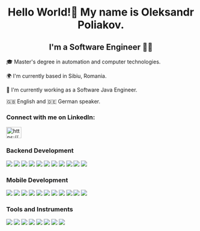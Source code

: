 
<h1 align="center"> Hello World!👋 My name is Oleksandr Poliakov.</h1>

<h2 align="center">I'm a Software Engineer 👨‍💻</h2>

<p> </p>
<p> 🎓 Master's degree in automation and computer technologies.
<p> 🌍 I'm currently based in Sibiu, Romania.
<p> 🚀 I'm currently working as a Software Java Engineer.
<p> 🇬🇧 English and 🇩🇪 German speaker.

<h3 align="left">Connect with me on LinkedIn:</h3>
<p align="left">
  <a href="https://www.linkedin.com/in/alex-poliakov96/" target="blank"><img align="center" src="https://raw.githubusercontent.com/rahuldkjain/github-profile-readme-generator/master/src/images/icons/Social/linked-in-alt.svg" alt="https://www.linkedin.com/in/alex-poliakov96/" height="30" width="40" /></a>
</p>

<h3> Backend Development </h3>
<p>
  <img src="https://img.shields.io/badge/JAVA-00BFFF?style=for-the-badge&logo=CoffeeScript&logoColor=white"/> 
  <img src="https://img.shields.io/badge/Spring-4682B4?style=for-the-badge&logo=Spring&logoColor=white"/> 
  <img src="https://img.shields.io/badge/Mysql-00BFFF?style=for-the-badge&logo=MySql&logoColor=white"/> 
  <img src="https://img.shields.io/badge/Postgresql-4682B4?style=for-the-badge&logo=postgreSQL&logoColor=white"/> 
  <img src="https://img.shields.io/badge/Hibernate-00BFFF?style=for-the-badge&logo=Hibernate&logoColor=white"/> 
  <img src="https://img.shields.io/badge/JDBC-4682B4?style=for-the-badge"/>
  <img src="https://img.shields.io/badge/JUNIT-00BFFF?style=for-the-badge"/>
  <img src="https://img.shields.io/badge/HTTP SERVLETS-4682B4?style=for-the-badge" /> 
  <img src="https://img.shields.io/badge/Gradle-00BFFF?style=for-the-badge&logo=Gradle&logoColor=white"" /> 
  <img src="https://img.shields.io/badge/Apache Maven-4682B4?style=for-the-badge&logo=Apache Maven&logoColor=white"" /> 
  <img src="https://img.shields.io/badge/JPA-00BFFF?style=for-the-badge"/> 
</p>
  
<h3> Mobile Development </h3>
<p> 
<img src="https://img.shields.io/badge/Swift-00BFFF?style=for-the-badge&logo=Swift&logoColor=white"/>
<img src="https://img.shields.io/badge/SwiftUI-4682B4?style=for-the-badge"/>
<img src="https://img.shields.io/badge/Objective C-00BFFF?style=for-the-badge"/>
<img src="https://img.shields.io/badge/UIKit-4682B4?style=for-the-badge"/>
<img src="https://img.shields.io/badge/Combine-00BFFF?style=for-the-badge"/>
<img src="https://img.shields.io/badge/Core Data-4682B4?style=for-the-badge"/>
<img src="https://img.shields.io/badge/REST API-00BFFF?style=for-the-badge"/>
<img src="https://img.shields.io/badge/MVP-4682B4?style=for-the-badge"/>
<img src="https://img.shields.io/badge/MVVM-00BFFF?style=for-the-badge"/>
<img src="https://img.shields.io/badge/CocoaPods-4682B4?style=for-the-badge"/>
<img src="https://img.shields.io/badge/SOLID-00BFFF?style=for-the-badge"/>
</p>

<h3> Tools and Instruments </h3>
<p> 
  <img src="https://img.shields.io/badge/Git-00BFFF?style=for-the-badge&logo=Git&logoColor=white"/>
  <img src="https://img.shields.io/badge/Jenkins-4682B4?style=for-the-badge&logo=Jenkins&logoColor=white"/>
  <img src="https://img.shields.io/badge/Docker-00BFFF?style=for-the-badge&logo=Docker&logoColor=white"/> 
  <img src="https://img.shields.io/badge/Charles-4682B4?style=for-the-badge"/>
  <img src="https://img.shields.io/badge/Postman-00BFFF?style=for-the-badge&logo=Postman&logoColor=white"/>
  <img src="https://img.shields.io/badge/Jira-4682B4?style=for-the-badge&logo=Jira&logoColor=white"/>
  <img src="https://img.shields.io/badge/Scrum-00BFFF?style=for-the-badge&logo=Scrum&logoColor=white"/>
  <img src="https://img.shields.io/badge/Figma-4682B4?style=for-the-badge&logo=Figma&logoColor=white"/>
</p>


